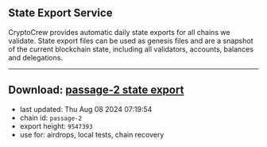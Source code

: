 ## State Export Service
CryptoCrew provides automatic daily state exports for all chains we validate. State export files can be used as genesis files and are a snapshot of the current blockchain state, including all validators, accounts, balances and delegations.

---
**Download: [passage-2 state export](https://dl-eu2.ccvalidators.com/SERVICE/passage/passage-2_export_9547393.json)**
---

- last updated: Thu Aug 08 2024 07:19:54
- chain id: `passage-2`
- export height: `9547393`
- use for: airdrops, local tests, chain recovery
